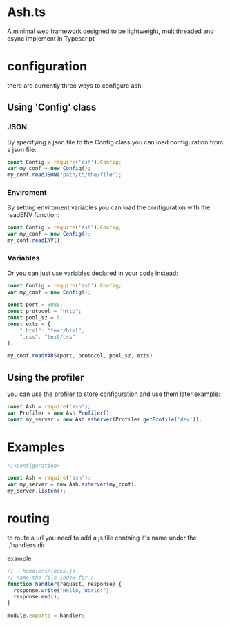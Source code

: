# Ash.ts
A minimal web framework designed to be lightweight, multithreaded and async implement in Typescript

# configuration
there are currently three ways to configure ash:

## Using 'Config' class
### JSON
By specifying a json file to the Config class you can load configuration from a json file:
```typescript
const Config = require('ash').Config;
var my_conf = new Config();
my_conf.readJSON("path/to/the/file");
```

### Enviroment
By setting enviroment variables you can load the configuration with the readENV function:
```typescript
const Config = require('ash').Config;
var my_conf = new Config();
my_conf.readENV();
```

### Variables
Or you can just use variables declared in your code instead:
```typescript
const Config = require('ash').Config;
var my_conf = new Config();

const port = 8080;
const protocol = "http";
const pool_sz = 6;
const exts = {
	".html": "text/html",
	".css": "text/css"
};

my_conf.readVARS(port, protocol, pool_sz, exts)
```

## Using the profiler
you can use the profiler to store configuration and use them later
example:
```typescript
const Ash = require('ash');
var Profiler = new Ash.Profiler();
const my_server = new Ash.asherver(Profiler.getProfile('dev'));
```
# Examples
```typescript
//<configuration>

const Ash = require('ash');
var my_server = new Ash.asherver(my_conf);
my_server.listen();
```

# routing
to route a url you need to add a js file containg it's name under the ./handlers dir

example:
```javascript
// - handlers/index.js
// name the file index for /
function handler(request, response) {
  response.write("Hello, World!");
  response.end();
}

module.exports = handler;
```
